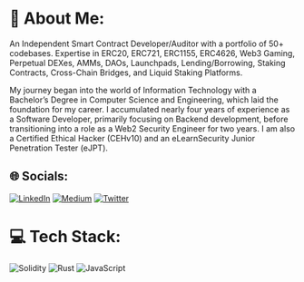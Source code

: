 # 💫 About Me:

An Independent Smart Contract Developer/Auditor with a portfolio of 50+ codebases. Expertise in ERC20, ERC721, ERC1155, ERC4626, Web3 Gaming, Perpetual DEXes, AMMs, DAOs, Launchpads, Lending/Borrowing, Staking Contracts, Cross-Chain Bridges, and Liquid Staking Platforms.

My journey began into the world of Information Technology with a Bachelor’s Degree in Computer Science and Engineering, which laid the foundation for my career. I accumulated nearly four years of experience as a Software Developer, primarily focusing on Backend development, before transitioning into a role as a Web2 Security Engineer for two years. I am also a Certified Ethical Hacker (CEHv10) and an eLearnSecurity Junior Penetration Tester (eJPT).

## 🌐 Socials:
[![LinkedIn](https://img.shields.io/badge/LinkedIn-%230077B5.svg?logo=linkedin&logoColor=white)](https://linkedin.com/in/zuhaib44/) [![Medium](https://img.shields.io/badge/Medium-12100E?logo=medium&logoColor=white)](https://medium.com/@zuhaibmd) [![Twitter](https://img.shields.io/badge/Twitter-%231DA1F2.svg?logo=Twitter&logoColor=white)](https://twitter.com/zuhaib44) 

# 💻 Tech Stack:
![Solidity](https://img.shields.io/badge/Solidity-%23363636.svg?style=for-the-badge&logo=solidity&logoColor=white) 
![Rust](https://img.shields.io/badge/rust-%23000000.svg?style=for-the-badge&logo=rust&logoColor=white) 
![JavaScript](https://img.shields.io/badge/javascript-%23323330.svg?style=for-the-badge&logo=javascript&logoColor=%23F7DF1E)

<!--
# 📊 GitHub Stats:
![](https://github-readme-stats.vercel.app/api/top-langs/?username=zzzuhaibmohd&theme=dark&hide_border=false&include_all_commits=false&count_private=false&layout=compact)
 -->
<!-- Proudly created with GPRM ( https://gprm.itsvg.in ) -->
